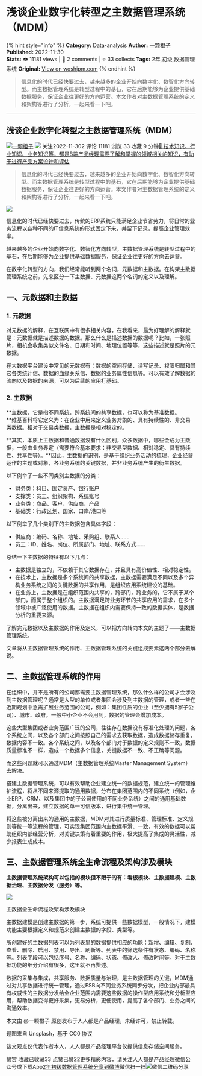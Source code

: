 # 浅谈企业数字化转型之主数据管理系统（MDM）
{% hint style="info" %}
**Category:** Data-analysis
**Author:** [一颗橙子](https://www.woshipm.com/u/1191155)
**Published:** 2022-11-30  
**Stats:** 👁️ 11181 views | 💬 2 comments | ⭐ 33 collects
**Tags:** 2年,初级,数据管理系统
**Original:** [View on woshipm.com](https://www.woshipm.com/data-analysis/5656181.html)
{% endhint %}
> 信息化的时代已经快要过去，越来越多的企业开始向数字化、数智化方向转型。而主数据管理系统是转型过程中的基石，它在后期能够为企业提供基础数据服务，保证企业往更好的方向运营。本文作者对主数据管理系统的定义和架构等进行了分析，一起来看一下吧。

---

## 浅谈企业数字化转型之主数据管理系统（MDM）

[![](https://static.woshipm.com/APP_U_202106_20210625095956_7049.jpeg?imageView2/1/w/72/h/72/q/100)](https://www.woshipm.com/u/1191155)[一颗橙子](https://www.woshipm.com/u/1191155) ![](https://static.woshipm.com/tag/1101_1@2x.png) 关注2022-11-302 评论 11181 浏览 33 收藏 9 分钟[🔗 技术知识、行业知识、业务知识等，都是B端产品经理需要了解和掌握的领域相关的知识，有助于进行产品方案设计和评估](https://ke.qidianla.com/courses/bcpm)

> 信息化的时代已经快要过去，越来越多的企业开始向数字化、数智化方向转型。而主数据管理系统是转型过程中的基石，它在后期能够为企业提供基础数据服务，保证企业往更好的方向运营。本文作者对主数据管理系统的定义和架构等进行了分析，一起来看一下吧。

![](https://image.woshipm.com/wp-files/2022/11/rgL1zoUbff1QTeTqL6YJ.png)

信息化的时代已经快要过去，传统的ERP系统只能满足企业节省劳力，将日常的业务流程以各种不同的IT信息系统的形式固定下来，并留下记录，提高企业管理效率。

越来越多的企业开始向数字化、数智化方向转型，主数据管理系统是转型过程中的基石，在后期能够为企业提供基础数据服务，保证企业往更好的方向去运营。

在数字化转型的方向，我们经常能听到两个名词，元数据和主数据。在构架主数据管理系统之前，先来区分一下主数据、元数据这两个名词的定义以及理解。

## 一、元数据和主数据

### 1\. 元数据

对元数据的解释，在互联网中有很多相关内容，在我看来，最为好理解的解释就是：元数据就是描述数据的数据。那么什么是描述数据的数据呢？比如，一张照片，相机会收集类似文件名、日期和时间、地理位置等等，这些描述就是照片的元数据。

在大数据平台建设中常见的元数据有：数据的空间存储、读写记录、权限归属和其它各类统计信、数据的血缘关系信、数据的业务属性信息等。可以有效了解数据的流向以及数据的来源，可以为后续的应用打基础。

### 2\. 主数据

**主数据，它是指不同系统，跨系统间的共享数据，也可以称为基准数据。  
**维基百科将它定义为：在企业中用来定义业务对象的、具有持续性的、非交易类数据。相对于交易类数据，主数据是相对稳定的。

**其实，本质上主数据和普通数据没有什么区别，众多数据中，哪些会成为主数据，一般由业务界定（需要符合基本要求：非交易型数据、相对稳定、具有持续性、共享性等）。**因此，主数据的识别，是基于组织业务活动的梳理，企业经营运作的主题或对象，各业务系统的关键数据，并非业务系统产生的衍生数据。

以下例举了一些不同类别主数据的分类：

*   财务类：科目、固定资产、银行账户
*   支撑类：员工、组织架构、系统账号
*   业务类：商品、客户、供应商、产品
*   基础类：行政区划、国家、口岸/港口等

以下例举了几个类别下的主数据包含具体字段：

*   供应商：编码、名称、地址、采购组、联系人……
*   员工：ID、姓名、岗位、所属部门、地址、联系方式……

总结一下主数据的特征有以下几点：

*   主数据是独立的，不依赖于其它数据存在，并且具有高价值性、相对稳定性。
*   在技术上，主数据是多个系统间的共享数据，主数据需要满足不同以及多个异构业务系统之间的关键数据的共享作用，是组织应用系统建设的基础。
*   在业务上，主数据是在组织范围内共享的，跨部门，跨业务的，它不属于某个部门，而属于整个组织的。主数据满足跨业务环节的共享应用的需求，在多个领域中被广泛使用的数据。主数据在组织内需要保持一致的数据实体，是数据分析的重要来源。

了解完元数据以及主数据的作用及定义，可以把方向转向本文的主题了——主数据管理系统。

文章将从主数据管理系统的作用、主数据管理系统的关键组成要素这两个部分去解说。

## 二、主数据管理系统的作用

在组织中，并不是所有的公司都需要主数据管理系统，那么什么样的公司才会涉及到主数据管理呢？通常是大型的单位或者集团会涉及到主数据的管理，或者一些在近期规划中急需扩展业务范围的公司，例如：集团性质的企业（至少拥有5家子公司）、城市、政府。一般中小企业不会用到，数据的管理会增加成本。

这些大型集团或者业务范围广泛的公司，往往存在数据没有标准化处理的问题，各个系统之间，以及各个部门之间按照自己的需求去获取数据，造成数据储存重复，数据内容不一致。各个系统之间，以及各个部门对于数据的定义规则不一致，数据质量标准不一样，造成一个数据多个信息，关键数据不一致、不正确等问题。

而这些问题就可以通过MDM（主数据管理系统Master Management System）去解决。

搭建主数据管理系统，可以有效帮助企业建立统一的数据规范，建立统一的管理维护流程，将从不同来源提取的通用数据，分布在集团范围内的不同系统（例如，企业ERP、CRM、以及集团中的子公司使用的不同业务系统）之间的通用基础数据，分离出来，建立数据的单一可信版本，进行集中统一管理。

将这些被分离出来的通用的主数据，MDM对其进行质量标准、管理标准、定义规则等统一等流程的管理，可实现集团范围内主数据平滑、一致，有效的数据可以帮助组织内部经营分析，对关键决策有着重要的作用，极大提高了集成的灵活性，减少报表生成成本。

## 三、主数据管理系统全生命流程及架构涉及模块

**主数据管理系统架构可以包括的模块但不限于的有：看板模块、主数据建模、主数据治理、主数据分发（服务）等。**

![](https://image.woshipm.com/wp-files/2022/11/zMqvnLSeuUfCEerQyVxU.png)

主数据全生命流程及架构涉及模块

主数据建模是创建主数据的第一步，系统可提供一些数据模型，一般情况下，建模功能主要根据定义和规范来创建主数据的字段、类型等。

所创建好的主数据列表可以为列表里的数据提供相应的功能：新增、编辑、复制、查看、删除、启用、禁用、导出、刷新等。列表中的筛选条件有状态、编码、名称等。列表字段可以包括序号、名称、编码、状态、修改人、修改时间等。对于主数据功能的细分介绍有很多，这里就不再赘述。

数据的采集与集成，共享服务、数据质量与治理，是主数据管理的关键，MDM通过对共享数据进行统一管理，通过ESB向不同业务系统同步分发，把企业内部最具有权威性的主数据分发给全企业范围内需要这些数据的操作型应用系统和分析型应用，帮助数据变得更好采集，更易分析，更便使用，提高了各个部门、业务之间的沟通效率。

本文由 @一颗橙子 原创发布于人人都是产品经理，未经许可，禁止转载。

题图来自 Unsplash，基于 CC0 协议

该文观点仅代表作者本人，人人都是产品经理平台仅提供信息存储空间服务。

赞赏 收藏已收藏33 点赞已赞22更多精彩内容，请关注人人都是产品经理微信公众号或下载App[2年](https://www.woshipm.com/tag/2%e5%b9%b4)[初级](https://www.woshipm.com/tag/%e5%88%9d%e7%ba%a7)[数据管理系统](https://www.woshipm.com/tag/%e6%95%b0%e6%8d%ae%e7%ae%a1%e7%90%86%e7%b3%bb%e7%bb%9f)[分享到微博](https://service.weibo.com/share/share.php?appkey=2775287854&title=浅谈企业数字化转型之主数据管理系统（MDM）&url=https://www.woshipm.com/data-analysis/5656181.html&pic=https://image.woshipm.com/wp-files/2022/11/rgL1zoUbff1QTeTqL6YJ.png)微信扫一扫![微信二维码](https://api.pwmqr.com/qrcode/create/?url=https://www.woshipm.com/data-analysis/5656181.html)分享